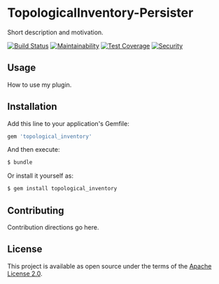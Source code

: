 # TopologicalInventory-Persister

Short description and motivation.

[![Build Status](https://travis-ci.org/ManageIQ/topological_inventory-persister.svg)](https://travis-ci.org/ManageIQ/topological_inventory-persister)
[![Maintainability](https://api.codeclimate.com/v1/badges/34f9bd9412e35c1a36fd/maintainability)](https://codeclimate.com/github/ManageIQ/topological_inventory-persister/maintainability)
[![Test Coverage](https://api.codeclimate.com/v1/badges/34f9bd9412e35c1a36fd/test_coverage)](https://codeclimate.com/github/ManageIQ/topological_inventory-persister/test_coverage)
[![Security](https://hakiri.io/github/ManageIQ/topological_inventory-persister/master.svg)](https://hakiri.io/github/ManageIQ/topological_inventory-persister/master)

## Usage

How to use my plugin.

## Installation

Add this line to your application's Gemfile:

```ruby
gem 'topological_inventory'
```

And then execute:
```bash
$ bundle
```

Or install it yourself as:
```bash
$ gem install topological_inventory
```

## Contributing

Contribution directions go here.

## License

This project is available as open source under the terms of the [Apache License 2.0](http://www.apache.org/licenses/LICENSE-2.0).
